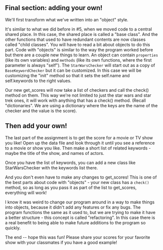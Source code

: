 
## Final section: adding your own!

We'll first transform what we've written into an "object" style.

It's similar to what we did before in #5, when we moved code to a central shared place. In this case, the shared place is called a "base class". And the other functions that used to have redundant contents are now classes called "child classes". You will have to read a bit about objects to do this part. Code with "objects" is similar to the way the program worked before but there are a couple new things to learn. An object can contain `properties` (like its own variables) and `methods` (like its own functions, where the first parameter is always "self"). The `StarWarsChecker` will start out as a copy of `BaseKeywordChecker` but it can be customized. In this case we will be customizing the "init" method so that it sets the self.name and self.keywords to the right values.

Our new get_scores will now take a list of checkers and call the check() method on them. This way we're not limited to just the star wars and star trek ones, it will work with anything that has a check() method. (Recall "dictionaries". We are using a dictionary where the keys are the name of the checker and the value is the score).

## Then add your own!

The last part of the assignment is to get the score for a movie or TV show you like! Open up the data file and look through it until you see a reference to a movie or show you like. Then make a short list of related keywords - maybe the title of the show, and names of actors.

Once you have the list of keywords, you can add a new class like StarWarsChecker with the keywords list there.

And you don't even have to make any changes to get_scores! This is one of the best parts about code with "objects" - your new class has a `check()` method, so as long as you pass it as part of the list to get_scores, everything will work!

I know it was weird to change our program around in a way to make things into objects, because it didn't add any features or fix any bugs. The program functions the same as it used to, but we are trying to make it have a better structure - this concept is called "refactoring". In this case there is a real benefit to being able to make future additions to the program so quickly.

The end -- hope this was fun! Please share your scores for your favorite show with your classmates if you have a good example!



